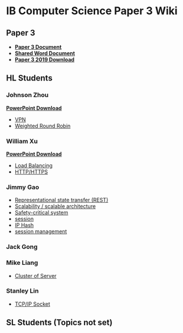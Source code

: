 # IB Computer Science Paper 3 Wiki

## Paper 3

* **[Paper 3 Document](docs/Paper3)**
* **[Shared Word Document](https://ykpaoschool-my.sharepoint.com/:w:/r/personal/s12168_ykpaoschool_cn/_layouts/15/Doc.aspx?sourcedoc=%7B5307e401-cda1-4674-9317-5ec63f154891%7D&action=default)**
* **[Paper 3 2019 Download](docs/assets/CS2019.pdf)**
## HL Students

### Johnson Zhou
**[PowerPoint Download](docs/assets/WRR_VPN.pptx)**
* [VPN](docs/VPN)
* [Weighted Round Robin](docs/WRR)

### William Xu
**[PowerPoint Download](docs/assets/LBB_HTTP.pptx)**
* [Load Balancing](docs/LoadBalancing)
* [HTTP/HTTPS](docs/HTTP)

### Jimmy Gao

* [Representational state transfer (REST)]()
* [Scalability / scalable architecture]()
* [Safety-critical system]()
* [session]()
* [IP Hash](docs/IPHash)
* [session management]()

### Jack Gong

### Mike Liang
* [Cluster of Server](docs/ClusterOfServer)

### Stanley Lin
* [TCP/IP Socket](docs/TCPIPSOCKET)

## SL Students (Topics not set)
